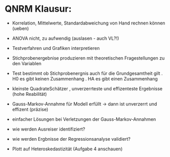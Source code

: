 # QNRM Klausur:

 - Korrelation, Mittelwerte, Standardabweichung von Hand rechnen können (ueben)
 - ANOVA nicht, zu aufwendig (auslasen - auch VL?!)
 - Testverfahren und Grafiken interpretieren
 - Stichprobenergebnise produzieren mit theoretischen Fragestellungen zu den Variablen
 - Test bestimmt ob Stichprobenergnis auch für die Grundgesamtheit gilt
  . H0 es gibt keinen Zusammenhang
  . HA es gibt einen Zusammenhang

 - kleinste QuadrateSchätzer , unverzerrteste und effizenteste Ergebnisse (hohe Reabilität)
 - Gauss-Markov-Annahme für Modell erfüllt -> dann ist unverzerrt und effizent (präzise)
 - einfacher Lösungen bei Verletzungen der Gauss-Markov-Annahmen
 - wie werden Ausreiser identifiziert?
 - wie werden Ergbnisse der Regressionsanalyse validiert?

 - Plott auf Heteroskedastizität (Aufgabe 4 anschauen)
